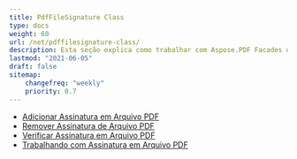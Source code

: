 ```yaml
---
title: PdfFileSignature Class
type: docs
weight: 60
url: /net/pdffilesignature-class/
description: Esta seção explica como trabalhar com Aspose.PDF Facades usando a classe PdfFileSignature.
lastmod: "2021-06-05"
draft: false
sitemap:
    changefreq: "weekly"
    priority: 0.7
---
```


- [Adicionar Assinatura em Arquivo PDF](/pdf/net/add-signature-in-pdf/)
- [Remover Assinatura de Arquivo PDF](/pdf/net/remove-signature-from-pdf/)
- [Verificar Assinatura em Arquivo PDF](/pdf/net/verify-signature-in-pdf/)
- [Trabalhando com Assinatura em Arquivo PDF](/pdf/net/add-signature-in-pdf/)